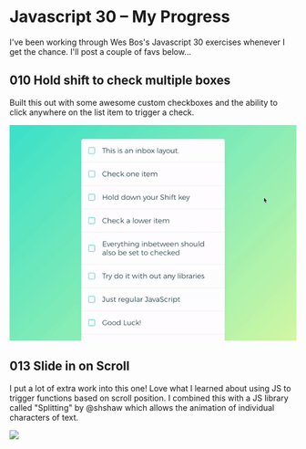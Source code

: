 
# Javascript 30 – My Progress
I've been working through Wes Bos's Javascript 30 exercises whenever I get the chance. I'll post a couple of favs below...


## 010 Hold shift to check multiple boxes
Built this out with some awesome custom checkboxes and the ability to click anywhere on the list item to trigger a check.  

![](010.gif)  

## 013 Slide in on Scroll
I put a lot of extra work into this one! Love what I learned about using JS to trigger functions based on scroll position. I combined this with a JS library called "Splitting" by @shshaw which allows the animation of individual characters of text.  

![](013.gif)  


